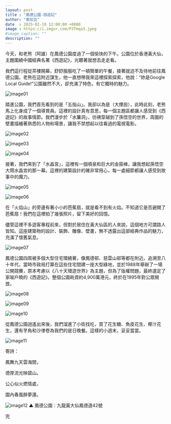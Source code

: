 ```yaml
---
layout: post
title : "鳳德公園-西遊記"
author: "東加豆"
date  : 2025-02-19 12:00:00 +0800
image : https://i.imgur.com/P3Tmqa3.jpeg
#image_caption: ""
description: ""
---
```


今天，和老熊（阿雄）在鳳德公園度過了一個愉快的下午。公園位於香港黃大仙，主題圍繞中國經典名著《西遊記》，光聽著就想去走走看。

<!--more-->

我們這行程從茶樓開幕，舒舒服服吃了一頓簡單的午餐，接著就迫不及待地前往鳳德公園。老熊在這附近謀生，他一直想帶我來這裡探索探索，他說：“妳是Google Local Guide!”公園雖然不大，卻充滿了特色，有它獨特的魅力。

![image01](https://i.imgur.com/Mltros3.png)

踏進公園，我們首先看到的是「五指山」。我卻以為是（大煙囪），此時此刻，老熊馬上化身成了一個導賞員。這裡的設計真有意思，每一個主題區都讓人感受到《西遊記》的故事情節。我們漫步於「水簾洞」，彷彿穿越到了孫悟空的世界，周圍的壁畫描繪著熟悉的人物和場景，讓我不禁想起以往看過的電視電影。

![image02](https://i.imgur.com/ipQHvIG.png)

![image03](https://i.imgur.com/R89ek9G.png)

![image04](https://i.imgur.com/mVtSD7B.jpeg)

接著，我們來到了「水晶宮」，這裡有一個噴泉和巨大的金箍棒，讓我想起孫悟空大鬧水晶宮的那一幕。這裡的建築設計的確非常用心，每一處細節都讓人感受到故事中的魔力。

![image05](https://i.imgur.com/5c4tbns.png)

![image06](https://i.imgur.com/mY1Sb7f.png)

在「火焰山」的旁邊有著小小的芭蕉扇，就是看不到有火焰。不知道它是否避開了芭蕉扇！我們在這裡拍了幾張照片，留下美好的回憶。

儘管這裡不多遊客專程前來，但對於居住在黃大仙區的人來說，這個地方可謂路人皆知。這座建築物的設計、裝飾、雕像、壁畫，無不透露出這部經典作品的魅力，充滿了懷舊氣息。

![image07](https://i.imgur.com/pCKhyJx.jpeg)

鳳德公園四周被多個大型住宅環繞著，像鳳德邨、慈雲山邨等都在附近。追溯至八十年代，當時市政局打算在這些住宅間建一座大型綠地，並於1988年舉辦了一場公開競賽，原本考慮以《八十天環遊世界》為主題，但為了版權問題，最終選定了家喻戶曉的《西遊記》。整個公園耗資約4,900萬港元，終於在1995年對公眾開放。

![image08](https://i.imgur.com/kGhQwLz.jpeg)

![image09](https://i.imgur.com/RcqZvtS.jpeg)

![image10](https://i.imgur.com/90WvGDR.jpeg)

從鳳德公園逍遙出來後，我們溜進了小街找吃，買了花生糖、魚皮花生、椰汁花生，還有芋角和沙律卷為我們的是日晚餐。這樣的小週末，妥妥當當。

![image11](https://i.imgur.com/JNN6Qh3.jpeg)

寄詩：

鳳舞九天雲海間，

德厚流光映碧山。

公心似火燃情處，

園內春風醉夢還。

![image12](https://i.imgur.com/fCHcL5j.jpeg)
▲ 鳳德公園：九龍黃大仙鳳德道42號

完

<!--END-->